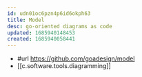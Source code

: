 ```yaml
---
id: udn01oc6pzn4p6id6okph63
title: Model
desc: go-oriented diagrams as code
updated: 1685940148453
created: 1685940058441
---
```


- #url https://github.com/goadesign/model
- [[c.software.tools.diagramming]]